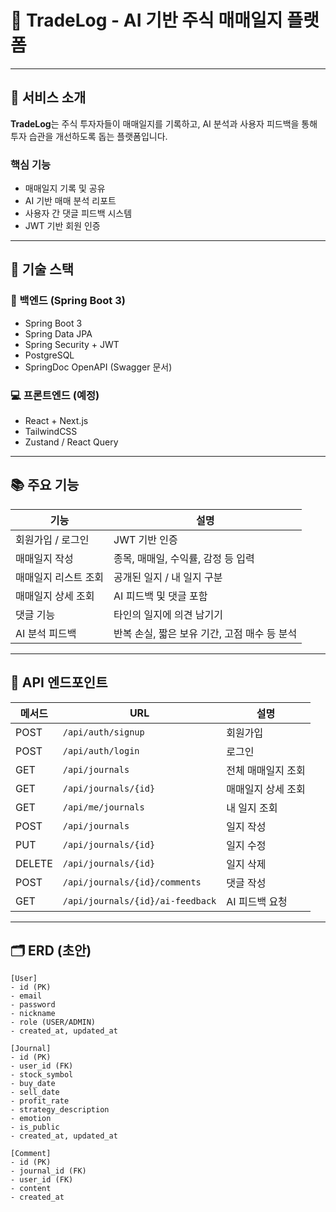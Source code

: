 # 📘 TradeLog - AI 기반 주식 매매일지 플랫폼

---

## 🧭 서비스 소개

**TradeLog**는 주식 투자자들이 매매일지를 기록하고, AI 분석과 사용자 피드백을 통해 투자 습관을 개선하도록 돕는 플랫폼입니다.

### 핵심 기능
- 매매일지 기록 및 공유
- AI 기반 매매 분석 리포트
- 사용자 간 댓글 피드백 시스템
- JWT 기반 회원 인증

---

## 🔧 기술 스택

### 📌 백엔드 (Spring Boot 3)
- Spring Boot 3
- Spring Data JPA
- Spring Security + JWT
- PostgreSQL
- SpringDoc OpenAPI (Swagger 문서)

### 💻 프론트엔드 (예정)
- React + Next.js
- TailwindCSS
- Zustand / React Query

---

## 📚 주요 기능

| 기능 | 설명 |
|------|------|
| 회원가입 / 로그인 | JWT 기반 인증 |
| 매매일지 작성 | 종목, 매매일, 수익률, 감정 등 입력 |
| 매매일지 리스트 조회 | 공개된 일지 / 내 일지 구분 |
| 매매일지 상세 조회 | AI 피드백 및 댓글 포함 |
| 댓글 기능 | 타인의 일지에 의견 남기기 |
| AI 분석 피드백 | 반복 손실, 짧은 보유 기간, 고점 매수 등 분석

---

## 🔐 API 엔드포인트

| 메서드 | URL | 설명 |
|--------|-----|------|
| POST | `/api/auth/signup` | 회원가입 |
| POST | `/api/auth/login` | 로그인 |
| GET | `/api/journals` | 전체 매매일지 조회 |
| GET | `/api/journals/{id}` | 매매일지 상세 조회 |
| GET | `/api/me/journals` | 내 일지 조회 |
| POST | `/api/journals` | 일지 작성 |
| PUT | `/api/journals/{id}` | 일지 수정 |
| DELETE | `/api/journals/{id}` | 일지 삭제 |
| POST | `/api/journals/{id}/comments` | 댓글 작성 |
| GET | `/api/journals/{id}/ai-feedback` | AI 피드백 요청 |

---

## 🗂️ ERD (초안)

```plaintext
[User]
- id (PK)
- email
- password
- nickname
- role (USER/ADMIN)
- created_at, updated_at

[Journal]
- id (PK)
- user_id (FK)
- stock_symbol
- buy_date
- sell_date
- profit_rate
- strategy_description
- emotion
- is_public
- created_at, updated_at

[Comment]
- id (PK)
- journal_id (FK)
- user_id (FK)
- content
- created_at
